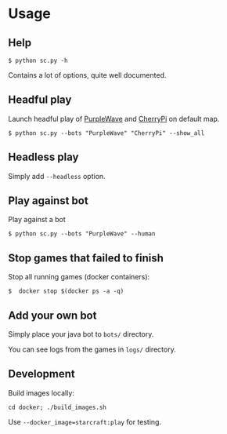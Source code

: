 # Usage

## Help

    $ python sc.py -h

Contains a lot of options, quite well documented.

## Headful play

Launch headful play of [PurpleWave](https://sscaitournament.com/index.php?action=botDetails&bot=PurpleWave) and [CherryPi](https://sscaitournament.com/index.php?action=botDetails&bot=CherryPi) on default map.

    $ python sc.py --bots "PurpleWave" "CherryPi" --show_all

## Headless play

Simply add `--headless` option.

## Play against bot

Play against a bot

    $ python sc.py --bots "PurpleWave" --human

## Stop games that failed to finish

Stop all running games (docker containers):

    $  docker stop $(docker ps -a -q)

## Add your own bot

Simply place your java bot to `bots/` directory.

You can see logs from the games in `logs/` directory.

## Development

Build images locally:

    cd docker; ./build_images.sh

Use `--docker_image=starcraft:play` for testing.
